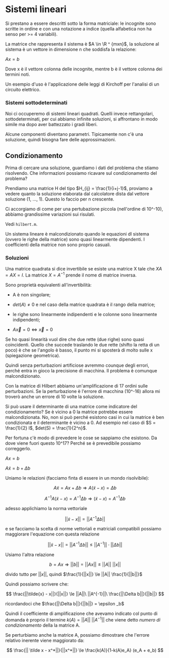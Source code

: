 # Sistemi lineari

Si prestano a essere descritti sotto la forma matriciale: le incognite sono scritte in ordine
e con una notazione a indice (quella alfabetica non ha senso per >= 4 variabili).

La matrice che rappresenta il sistema è $A \in \R ^ {mxn}$, la soluzione al sistema è un vettore in dimensione
n che soddisfa la relazione:

$Ax = b$

Dove x è il vettore colonna delle incognite, mentre b è il vettore colonna dei termini noti.

Un esempio d'uso è l'applicazione delle leggi di Kirchoff per l'analisi di un circuito elettrico.

### Sistemi sottodeterminati

Noi ci occuperemo di sistemi lineari quadrati. Quelli invece rettangolari, sottodeterminati, per cui abbiamo
infinite soluzioni, si affrontano in modo simile ma dopo aver battezzato i gradi liberi.

Alcune componenti diventano parametri.
Tipicamente non c'è una soluzione, quindi bisogna fare delle approssimazioni.

## Condizionamento

Prima di cercare una soluzione, guardiamo i dati del problema che stiamo risolvendo. Che informazioni
possiamo ricavare sul condizionamento del problema?

Prendiamo una matrice H del tipo $H_{ij} = \frac{1}{i+j-1}$, proviamo a vedere quanto la soluzione elaborata
dal calcolatore dista dal vettore soluzione (1, ..., 1).
Questo lo faccio per n crescente.

Ci accorgiamo di come per una pertubazione piccola (nell'ordine di 10^-10), abbiamo grandissime variazioni
sui risulati.

Vedi `hilbert.m`.

Un sistema lineare è malcondizionato quando le equazioni dl sistema (ovvero le righe della matrice) sono
quasi linearmente dipendenti. I coefficienti della matrice non sono proprio casuali.

### Soluzioni

Una matrice quadrata si dice invertibile se esiste una matrice X tale che $XA = AX = I$.
La matrice $X = A^{-1}$ prende il nome di matrice inversa.

Sono proprietà equivalenti all'invertibilità:

- A è non singolare;

- $det(A) \ne 0$ e nel caso della matrice quadrata è il rango della matrice;

- le righe sono linearmente indipendenti e le colonne sono linearmente indipendenti;

- $A \vec x = 0 \Leftrightarrow \vec x =0$

Se ho quasi linearità vuol dire che due rette (due righe) sono quasi coincidenti. Quello che
succede traslando le due rette (shifto la retta di un poco) è che se l'angolo è basso,
il punto mi si sposterà di molto sulle x (spiegazione geometrica).

Quindi senza perturbazioni artificiose avremmo counque degli errori, perché entra in gioco
la precisione di macchina. Il problema è comunque malcondizionato.

Con la matrice di Hilbert abbiamo un'amplificazione di 17 ordini sulle perturbazioni. Se la perturbazione
è l'errore di macchina (10^-16) allora mi troverò anche un errore di 10 volte la soluzione.

Si può usare il determinante di una matrice come indicatore del condizionamento? Se è vicino a 0 la matrice
potrebbe essere malcondizionata. No, non si può perché esistono casi in cui la matrice è ben condizionata
e il determinante è vicino a 0. Ad esempio nel caso di $S = \frac{1}{2} I$, $det(S) = \frac{1}{2^n}$.

Per fortuna c'è modo di prevedere le cose se sappiamo che esistono. Da dove viene fuori questo
10^17? Perché se è prevedibile possiamo correggerlo.

$Ax = b$

$A \tilde{x} = b + \Delta b$

Uniamo le relazioni (facciamo finta di essere in un mondo risolvibile):

$$A \tilde{x} = Ax + \Delta b \Rightarrow A(\tilde{x} - x) = \Delta b$$

$$A^{-1} A(\tilde{x} - x) = A^{-1} \Delta b \Rightarrow (\tilde{x} - x) = A^{-1} \Delta b$$

adesso applichiamo la norma vettoriale

$$||\tilde{x} - x|| = ||A^{-1} \Delta b||$$

e se facciamo la scelta di norme vettoriali e matriciali compatibili possiamo maggiorare l'equazione
con questa relazione

$$||\tilde{x} - x|| = ||A^{-1} \Delta b|| \le ||A^{-1}|| \cdot ||\Delta b||$$

Usiamo l'altra relazione

$$b = Ax \Rightarrow ||b|| = ||Ax|| \le ||A||\ ||x||$$

divido tutto per $||x||$, quindi $\frac{1}{||x||} \le ||A|| \frac{1}{||b||}$

Quindi possiamo scrivere che:

$$
\frac{||\tilde{x} - x||}{||x||} \le ||A||\ ||A^{-1}||\ \frac{||\Delta b||}{||b||}
$$

ricordandoci che $\frac{||\Delta b||}{||b||} = \epsilon _b$

Quindi il coefficiente di amplificazione che avevamo indicato col punto di domanda è proprio il termine $k(A) = ||A||\ ||A^{-1}||$ che viene detto _numero di condizionamento_ della la matrice A.

Se perturbiamo anche la matrice A, possiamo dimostrare che l'errore relativo inerente viene maggiorato da:

$$
\frac{|| \tilde x - x^*||}{||x^*||} \le \frac{k(A)}{1-k(A)e_A} (e_A + e_b)
$$
